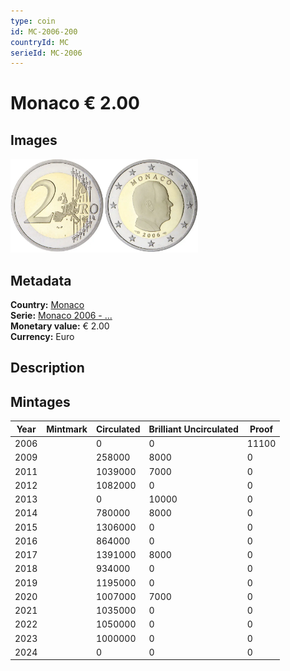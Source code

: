 ```yaml
---
type: coin
id: MC-2006-200
countryId: MC
serieId: MC-2006
---
```


# Monaco € 2.00

## Images

<img src="../../../Images/common-2002-200.webp" height="150" alt="Front image"><img src="Images/monaco-2006-200.webp" height="150" alt="Back image">

## Metadata

**Country:** [Monaco](../index.md)\
**Serie:** [Monaco 2006 - ...](index.md)\
**Monetary value:** € 2.00\
**Currency:** Euro

## Description

## Mintages

| Year | Mintmark | Circulated | Brilliant Uncirculated | Proof |
| ---- | -------- | ---------- | ---------------------- | ----- |
| 2006 |          | 0          | 0                      | 11100 |
| 2009 |          | 258000     | 8000                   | 0     |
| 2011 |          | 1039000    | 7000                   | 0     |
| 2012 |          | 1082000    | 0                      | 0     |
| 2013 |          | 0          | 10000                  | 0     |
| 2014 |          | 780000     | 8000                   | 0     |
| 2015 |          | 1306000    | 0                      | 0     |
| 2016 |          | 864000     | 0                      | 0     |
| 2017 |          | 1391000    | 8000                   | 0     |
| 2018 |          | 934000     | 0                      | 0     |
| 2019 |          | 1195000    | 0                      | 0     |
| 2020 |          | 1007000    | 7000                   | 0     |
| 2021 |          | 1035000    | 0                      | 0     |
| 2022 |          | 1050000    | 0                      | 0     |
| 2023 |          | 1000000    | 0                      | 0     |
| 2024 |          | 0          | 0                      | 0     |
